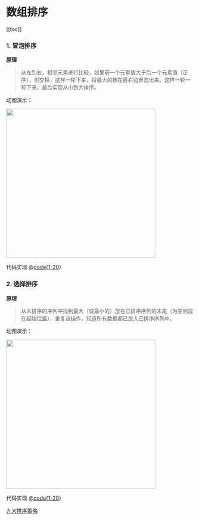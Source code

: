 # 数组排序

[[toc]]

### 1. 冒泡排序

**原理**

> 从左到右，相邻元素进行比较，如果前一个元素值大于后一个元素值（正序），则交换，这样一轮下来，将最大的数在最右边冒泡出来。这样一轮一轮下来，最后实现从小到大排序。

动图演示：

<div style="textAlign: center">
    <img src="https://mmbiz.qpic.cn/mmbiz_gif/bwG40XYiaOKkG2UVJzibXf4dzQ6N3DngUCVfXajmclLt1sP27fia8I0D0kS4MGzgOsPEtHvOTsjWBqEVEGgRIyD0g/640?wx_fmt=gif&wxfrom=5&wx_lazy=1" width="400" style="margin: 0 auto">
</div>

代码实现
@[code{1-20}](@src/algorithms/bubbleSort.js)

### 2. 选择排序

**原理**

> 从未排序的序列中找到最大（或最小的）放在已排序序列的末尾（为空则放在起始位置），重复该操作，知道所有数据都已放入已排序序列中。

动图演示：

<div style="textAlign: center">
    <img src="https://mmbiz.qpic.cn/mmbiz_gif/bwG40XYiaOKkG2UVJzibXf4dzQ6N3DngUC25rq21zczpOibHXsst2Su7NricgoleeCWAEibibSSJ9XYkXuibHR45EttGw/640?wx_fmt=gif&wxfrom=5&wx_lazy=1" width="400" style="margin: 0 auto">
</div>

代码实现
@[code{1-20}](@src/algorithms/selectionSort.js)

[九大排序策略](https://mp.weixin.qq.com/s/N_6vAyZYdD41yoe7-KYfnw)

